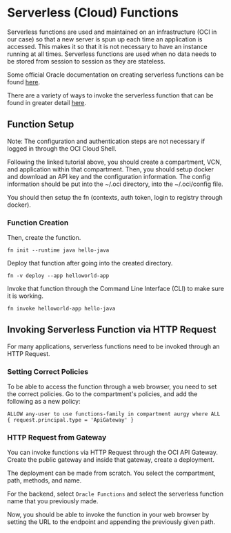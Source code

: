 # Serverless (Cloud) Functions

Serverless functions are used and maintained on an infrastructure (OCI in our case) so that a new server is spun up each time an application is accessed. This makes it so that it is not necessary to have an instance running at all times. Serverless functions are used when no data needs to be stored from session to session as they are stateless.

Some official Oracle documentation on creating serverless functions can be found [here](https://docs.oracle.com/en-us/iaas/Content/Functions/Tasks/functionsquickstartlocalhost.htm).

There are a variety of ways to invoke the serverless function that can be found in greater detail [here](https://blogs.oracle.com/developers/post/the-complete-guide-to-invoking-serverless-oracle-functions#invoking-with-http-requests-via-api-gateway).

## Function Setup

Note: The configuration and authentication steps are not necessary if logged in through the OCI Cloud Shell.

Following the linked tutorial above, you should create a compartment, VCN, and application within that compartment. Then, you should setup docker and download an API key and the configuration information. The config information should be put into the ~/.oci directory, into the ~/.oci/config file. 

You should then setup the fn (contexts, auth token, login to registry through docker).

### Function Creation

Then, create the function. 

```
fn init --runtime java hello-java
```

Deploy that function after going into the created directory.

```
fn -v deploy --app helloworld-app
```

Invoke that function through the Command Line Interface (CLI) to make sure it is working. 

```
fn invoke helloworld-app hello-java
```

## Invoking Serverless Function via HTTP Request 

For many applications, serverless functions need to be invoked through an HTTP Request. 

### Setting Correct Policies 

To be able to access the function through a web browser, you need to set the correct policies. Go to the compartment's policies, and add the following as a new policy:

```
ALLOW any-user to use functions-family in compartment aurgy where ALL { request.principal.type = 'ApiGateway' }
```

### HTTP Request from Gateway

You can invoke functions via HTTP Request through the OCI API Gateway. Create the public gateway and inside that gateway, create a deployment. 

The deployment can be made from scratch. You select the compartment, path, methods, and name.

For the backend, select `Oracle Functions` and select the serverless function name that you previously made. 

Now, you should be able to invoke the function in your web browser by setting the URL to the endpoint and appending the previously given path.



